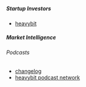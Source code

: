 ##### Startup Investors
- [heavybit](https://www.heavybit.com/)


##### Market Intelligence 

###### Podcasts
- [changelog](https://changelog.com)
- [heavybit podcast network](https://www.heavybit.com/library/podcasts)
